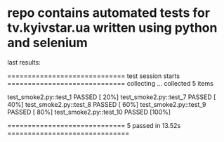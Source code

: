 # repo contains automated tests for tv.kyivstar.ua written using python and selenium
last results:

============================= test session starts =============================
collecting ... collected 5 items

test_smoke2.py::test_1 PASSED                                            [ 20%]
test_smoke2.py::test_7 PASSED                                            [ 40%]
test_smoke2.py::test_8 PASSED                                            [ 60%]
test_smoke2.py::test_9 PASSED                                            [ 80%]
test_smoke2.py::test_10 PASSED                                           [100%]

============================= 5 passed in 13.52s ==============================

